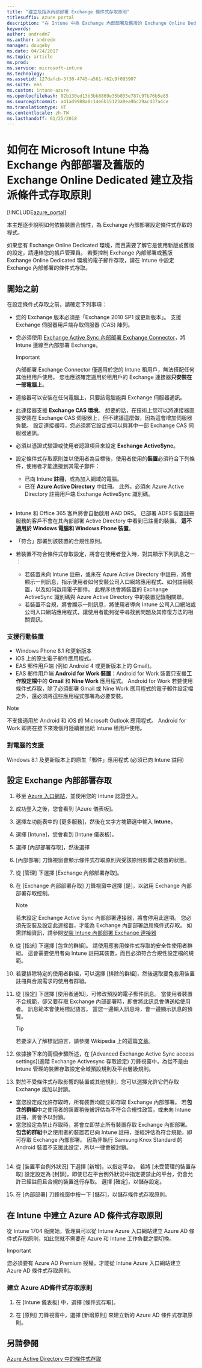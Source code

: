 ```yaml
---
title: "建立及指派內部部署 Exchange 條件式存取原則"
titlesuffix: Azure portal
description: "在 Intune 中為 Exchange 內部部署及舊版的 Exchange Online Dedicated 設定條件式存取。"
keywords: 
author: andredm7
ms.author: andredm
manager: dougeby
ms.date: 04/24/2017
ms.topic: article
ms.prod: 
ms.service: microsoft-intune
ms.technology: 
ms.assetid: 127dafcb-3f30-4745-a561-f62c9f095907
ms.suite: ems
ms.custom: intune-azure
ms.openlocfilehash: 02b130ed13b3bb8869e35b035e787c97b76b5e85
ms.sourcegitcommit: a41ad9988a8c14e6b15123a9ea9bc29ac437a4ce
ms.translationtype: HT
ms.contentlocale: zh-TW
ms.lasthandoff: 01/25/2018
---
```

# <a name="how-to-create-and-assign-a-conditional-access-policy-for-exchange-on-premises-and-legacy-exchange-online-dedicated-in-microsoft-intune"></a>如何在 Microsoft Intune 中為 Exchange 內部部署及舊版的 Exchange Online Dedicated 建立及指派條件式存取原則

[!INCLUDE[azure_portal](./includes/azure_portal.md)]

本主題逐步說明如何依據裝置合規性，為 Exchange 內部部署設定條件式存取的程式。

如果您有 Exchange Online Dedicated 環境，而且需要了解它是使用新版或舊版的設定，請連絡您的帳戶管理員。 若要控制 Exchange 內部部署或舊版 Exchange Online Dedicated 環境的電子郵件存取，請在 Intune 中設定 Exchange 內部部署的條件式存取。

## <a name="before-you-begin"></a>開始之前

在設定條件式存取之前，請確定下列事項：

- 您的 Exchange 版本必須是「Exchange 2010 SP1 或更新版本」。 支援 Exchange 伺服器用戶端存取伺服器 (CAS) 陣列。

- 您必須使用 [Exchange Active Sync 內部部署 Exchange Connector](exchange-connector-install.md)，將 Intune 連線至內部部署 Exchange。

    >[!IMPORTANT]
    >內部部署 Exchange Connector 僅適用於您的 Intune 租用戶，無法搭配任何其他租用戶使用。 您也應該確定適用於租用戶的 Exchange 連接器**只安裝在一部電腦上**。

- 連接器可以安裝在任何電腦上，只要該電腦能與 Exchange 伺服器通訊。

- 此連接器支援 **Exchange CAS 環境**。 想要的話，在技術上您可以將連接器直接安裝在 Exchange CAS 伺服器上，但不建議這麼做，因為這會增加伺服器負載。 設定連接器時，您必須將它設定成可以與其中一部 Exchange CAS 伺服器通訊。

- 必須以憑證式驗證或使用者認證項目來設定 **Exchange ActiveSync**。

- 設定條件式存取原則並以使用者為目標後，使用者使用的**裝置**必須符合下列條件，使用者才能連接到其電子郵件：
    - 已向 Intune **註冊**，或為加入網域的電腦。
    - 已在 **Azure Active Directory** 中註冊。 此外，必須向 Azure Active Directory 註冊用戶端 Exchange ActiveSync 識別碼。
<br></br>
- Intune 和 Office 365 客戶將會自動啟用 AAD DRS。 已部署 ADFS 裝置註冊服務的客戶不會在其內部部署 Active Directory 中看到已註冊的裝置。 **這不適用於 Windows 電腦和 Windows Phone 裝置**。

- 「符合」部署到該裝置的合規性原則。

- 若裝置不符合條件式存取設定，將會在使用者登入時，對其顯示下列訊息之一︰
    - 若裝置未向 Intune 註冊，或未在 Azure Active Directory 中註冊，將會顯示一則訊息，指示使用者如何安裝公司入口網站應用程式、如何註冊裝置，以及如何啟用電子郵件。 此程序也會將裝置的 Exchange ActiveSync 識別碼與 Azure Active Directory 中的裝置記錄相關聯。
    - 若裝置不合規，將會顯示一則訊息，將使用者導向 Intune 公司入口網站或公司入口網站應用程式，讓使用者能夠從中尋找到問題及其修復方法的相關資訊。

### <a name="support-for-mobile-devices"></a>支援行動裝置

- Windows Phone 8.1 和更新版本
- iOS 上的原生電子郵件應用程式。
- EAS 郵件用戶端 (例如 Android 4 或更新版本上的 Gmail)。
- EAS 郵件用戶端 **Android for Work 裝置**：Android for Work 裝置只支援**工作設定檔**中的 **Gmail** 和 **Nine Work** 應用程式。 Android for Work 若要使用條件式存取，除了必須部署 Gmail 或 Nine Work 應用程式的電子郵件設定檔之外，還必須將這些應用程式部署為必要安裝。

> [!NOTE]
> 不支援適用於 Android 和 iOS 的 Microsoft Outlook 應用程式。 Android for Work 即將在接下來幾個月陸續推出給 Intune 租用戶使用。

### <a name="support-for-pcs"></a>對電腦的支援

Windows 8.1 及更新版本上的原生「郵件」應用程式 (必須已向 Intune 註冊)


## <a name="configure-exchange-on-premises-access"></a>設定 Exchange 內部部署存取

1. 移至 [Azure 入口網站](https://portal.azure.com/)，並使用您的 Intune 認證登入。

2. 成功登入之後，您會看到 [Azure 儀表板]。

3. 選擇左功能表中的 [更多服務]，然後在文字方塊篩選中輸入 **Intune**。

4. 選擇 [Intune]，您會看到 [Intune 儀表板]。

5. 選擇 [內部部署存取]，然後選擇

6. [內部部署] 刀鋒視窗會顯示條件式存取原則與受該原則影響之裝置的狀態。

7. 從 [管理] 下選擇 [Exchange 內部部署存取]。

8. 在 [Exchange 內部部署存取] 刀鋒視窗中選擇 [是]，以啟用 Exchange 內部部署存取控制。

    > [!NOTE]
    > 若未設定 Exchange Active Sync 內部部署連接器，將會停用此選項。  您必須先安裝及設定此連接器，才能為 Exchange 內部部署啟用條件式存取。 如需詳細資訊，請參閱[安裝 Intune 內部部署 Exchange 連接器](exchange-connector-install.md)

9. 從 [指派] 下選擇 [包含的群組]。  請使用應套用條件式存取的安全性使用者群組。 這會需要使用者向 Intune 註冊其裝置，而且必須符合合規性設定檔的規範。

10. 若要排除特定的使用者群組，可以選擇 [排除的群組]，然後選取要免套用裝置註冊與合規需求的使用者群組。

11. 從 [設定] 下選擇 [使用者通知]，可修改預設的電子郵件訊息。 當使用者裝置不合規範，卻又要存取 Exchange 內部部署時，即會將此訊息會傳送給使用者。 訊息範本會使用標記語言。  當您一邊輸入訊息時，會一邊顯示訊息的預覽。
    > [!TIP]
    > 若要深入了解標記語言，請參閱 Wikipedia 上的這篇[文章](https://en.wikipedia.org/wiki/Markup_language)。

12. 依據接下來的兩個步驟所述，在 [Advanced Exchange Active Sync access settings]\(進階 Exchange Activesync 存取設定) 刀鋒視窗中，為從不是由 Intune 管理的裝置存取設定全域預設規則及平台層級規則。

13. 對於不受條件式存取影響的裝置或其他規則，您可以選擇允許它們存取 Exchange 或加以封鎖。
  - 當您設定成允許存取時，所有裝置均能立即存取 Exchange 內部部署。  若**包含的群組**中之使用者的裝置稍後被評估為不符合合規性政策，或未向 Intune 註冊，將會予以封鎖。
  - 當您設定為禁止存取時，將會立即禁止所有裝置存取 Exchange 內部部署。  **包含的群組**中之使用者的裝置若已向 Intune 註冊，並經評估為符合規範，即可存取 Exchange 內部部署。 因為非執行 Samsung Knox Standard 的 Android 裝置不支援此設定，所以一律會被封鎖。
<br></br>
14. 從 [裝置平台例外狀況] 下選擇 [新增]，以指定平台。 若將 [未受管理的裝置存取] 設定設定為 [封鎖]，即使已在平台例外狀況中指定要禁止的平台，仍會允許已經註冊且合規的裝置進行存取。 選擇 [確定]，以儲存設定。

15. 在 [內部部署] 刀鋒視窗中按一下 [儲存]，以儲存條件式存取原則。

## <a name="create-azure-ad-conditional-access-policies-in-intune"></a>在 Intune 中建立 Azure AD 條件式存取原則

從 Intune 1704 版開始，管理員可以從 Intune Azure 入口網站建立 Azure AD 條件式存取原則，如此您就不需要在 Azure 和 Intune 工作負載之間切換。

> [!IMPORTANT]
> 您必須要有 Azure AD Premium 授權，才能從 Intune Azure 入口網站建立 Azure AD 條件式存取原則。

### <a name="to-create-azure-ad-conditional-access-policy"></a>建立 Azure AD條件式存取原則

1. 在 [Intune 儀表板] 中，選擇 [條件式存取]。

2. 在 [原則] 刀鋒視窗中，選擇 [新增原則] 來建立新的 Azure AD 條件式存取原則。

## <a name="see-also"></a>另請參閱

[Azure Active Directory 中的條件式存取](https://docs.microsoft.com/azure/active-directory/active-directory-conditional-access)
